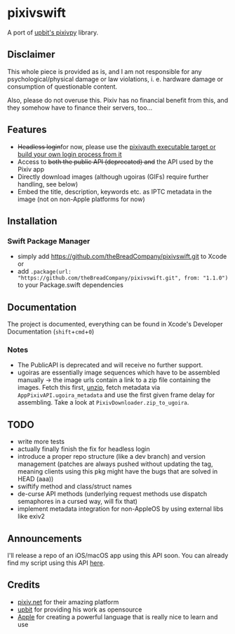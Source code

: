 # pixivswift
A port of [upbit's pixivpy](https://github.com/upbit/pixivpy) library.

## Disclaimer

This whole piece is provided as is, and I am not responsible for any psychological/physical damage or law violations, i. e. hardware damage or consumption of questionable content.

Also, please do not overuse this. Pixiv has no financial benefit from this, and they somehow have to finance their servers, too...

## Features

- ~~Headless login~~for now, please use the [pixivauth executable target or build your own login process from it](https://github.com/thebreadcompany/pixivloader)
- Access to ~~both the public API (deprecated) and~~ the API used by the Pixiv app 
- Directly download images (although ugoiras (GIFs) require further handling, see below)
- Embed the title, description, keywords etc. as IPTC metadata in the image (not on non-Apple platforms for now)

## Installation

### Swift Package Manager
- simply add https://github.com/theBreadCompany/pixivswift.git to Xcode or
- add `.package(url: "https://github.com/theBreadCompany/pixivswift.git", from: "1.1.0")` to your Package.swift dependencies

## Documentation

The project is documented, everything can be found in Xcode's Developer Documentation (```shift```+```cmd```+```0```) 

### Notes
- The PublicAPI is deprecated and will receive no further support.
- ugoiras are essentially image sequences which have to be assembled manually -> the image urls contain a link to a zip file containing the images. Fetch this first, [unzip](https://github.com/Maparoni/Zip), fetch metadata via ```AppPixivAPI.ugoira_metadata``` and use the first given frame delay for assembling. Take a look at ```PixivDownloader.zip_to_ugoira```.

## TODO
- write more tests
- actually finally finish the fix for headless login
- introduce a proper repo structure (like a dev branch) and version management (patches are always pushed without updating the tag, meaning clients using this pkg might have the bugs that are solved in HEAD (aaa))
- swiftify method and class/struct names
- de-curse API methods (underlying request methods use dispatch semaphores in a cursed way, will fix that)
- implement metadata integration for non-AppleOS by using external libs like exiv2

## Announcements
I'll release a repo of an iOS/macOS app using this API soon.
You can already find my script using this API [here](https://github.com/theBreadCompany/pixivloader).

## Credits
- [pixiv.net](https://pixiv.net) for their amazing platform
- [upbit](https://github.com/upbit) for providing his work as opensource 
- [Apple](https://github.com/apple) for creating a powerful language that is really nice to learn and use

